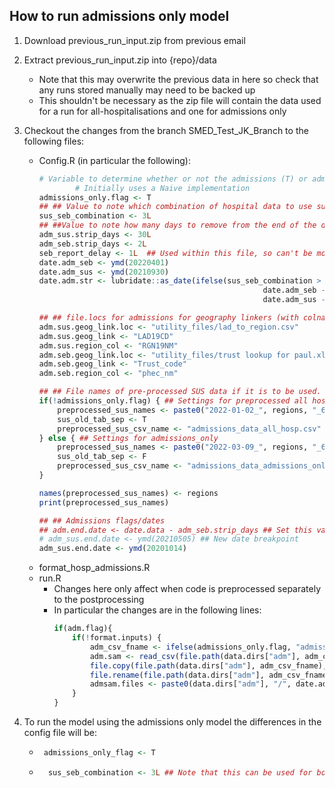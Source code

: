 ## How to run admissions only model

1) Download previous_run_input.zip from previous email
2) Extract previous_run_input.zip into {repo}/data
    
    - Note that this may overwrite the previous data in here so check that any runs stored manually may need to be backed up
    - This shouldn't be necessary as the zip file will contain the data used for a run for all-hospitalisations and one for admissions only

3) Checkout the changes from the branch SMED_Test_JK_Branch to the following files:

    - Config.R (in particular the following):
        ```r
        # Variable to determine whether or not the admissions (T) or admissions + diagnoses (F) should be used
                # Initially uses a Naive implementation
        admissions_only.flag <- T
        ## ## Value to note which combination of hospital data to use sus (0), sus + sebs (1), sebs only (2) or sus (preprocessed) + sebs (3)
        sus_seb_combination <- 3L
        ## ##Value to note how many days to remove from the end of the dataset
        adm_sus.strip_days <- 30L
        adm_seb.strip_days <- 2L
        seb_report_delay <- 1L  ## Used within this file, so can't be moved.
        date.adm_seb <- ymd(20220401)
        date.adm_sus <- ymd(20210930)
        date.adm.str <- lubridate::as_date(ifelse(sus_seb_combination > 0,
                                                          date.adm_seb - adm_seb.strip_days,
                                                          date.adm_sus - adm_sus.strip_days))

        ## ## file.locs for admissions for geography linkers (with colname links)
        adm.sus.geog_link.loc <- "utility_files/lad_to_region.csv"
        adm.sus.geog_link <- "LAD19CD"
        adm.sus.region_col <- "RGN19NM"
        adm.seb.geog_link.loc <- "utility_files/trust lookup for paul.xlsx"
        adm.seb.geog_link <- "Trust_code"
        adm.seb.region_col <- "phec_nm"

        ## ## File names of pre-processed SUS data if it is to be used.
        if(!admissions_only.flag) { ## Settings for preprocessed all hospitalisations
            preprocessed_sus_names <- paste0("2022-01-02_", regions, "_6ag_counts.txt")
            sus_old_tab_sep <- T
            preprocessed_sus_csv_name <- "admissions_data_all_hosp.csv"
        } else { ## Settings for admissions_only
            preprocessed_sus_names <- paste0("2022-03-09_", regions, "_6ag_counts.txt")
            sus_old_tab_sep <- F
            preprocessed_sus_csv_name <- "admissions_data_admissions_only.csv"
        }

        names(preprocessed_sus_names) <- regions
        print(preprocessed_sus_names)

        ## ## Admissions flags/dates
        ## adm.end.date <- date.data - adm_seb.strip_days ## Set this value if we want to truncate the data before its end.
        # adm_sus.end.date <- ymd(20210505) ## New date breakpoint
        adm_sus.end.date <- ymd(20201014)
        ```
    - format_hosp_admissions.R
    - run.R
        - Changes here only affect when code is preprocessed separately to the postprocessing
        - In particular the changes are in the following lines:
            ```r
            if(adm.flag){
                if(!format.inputs) {
                    adm_csv_fname <- ifelse(admissions_only.flag, "admissions_data_admissions_only.csv", "admissions_data_all_hosp.csv")
                    adm.sam <- read_csv(file.path(data.dirs["adm"], adm_csv_fname))
                    file.copy(file.path(data.dirs["adm"], adm_csv_fname), out.dir)
                    file.rename(file.path(data.dirs["adm"], adm_csv_fname), file.path(data.dirs["adm"], "admissions_data.csv"))
                    admsam.files <- paste0(data.dirs["adm"], "/", date.adm.str, "_", regions, "_", nA_adm, "ag_counts.txt")
                }   
            }
            ```

4) To run the model using the admissions only model the differences in the config file will be:
    -  ```r 
        admissions_only_flag <- T
        ```
    - ```r
        sus_seb_combination <- 3L ## Note that this can be used for both (i.e. all hospitalisations as well, but will use a previous run instead of directly reading in SUS data)
        ```
